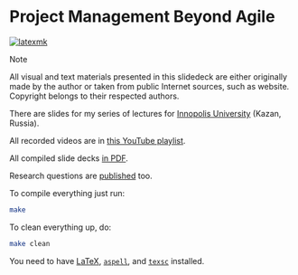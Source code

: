 # Project Management Beyond Agile

[![latexmk](https://github.com/yegor256/pmba/actions/workflows/latexmk.yml/badge.svg?branch=master)](https://github.com/yegor256/pmba/actions/workflows/latexmk.yml)

> [!NOTE]
> All visual and text materials presented in
> this slidedeck are either originally made by the author or taken from public
> Internet sources, such as website. Copyright belongs to their respected
> authors.

There are slides for my series of lectures for
[Innopolis University](https://innopolis.university/) (Kazan, Russia).

All recorded videos are in [this YouTube playlist][playlist].

All compiled slide decks [in PDF](https://yegor256.github.io/pmba/).

Research questions are
[published](https://gist.github.com/yegor256/3d04cb381d3df26aa99e965e20cf11ef)
too.

To compile everything just run:

```bash
make
```

To clean everything up, do:

```bash
make clean
```

You need to have
[LaTeX](https://en.wikipedia.org/wiki/LaTeX),
[`aspell`](http://aspell.net/),
and
[`texsc`](https://rubygems.org/gems/texsc)
installed.

[playlist]: https://www.youtube.com/playlist?list=PLaIsQH4uc08x_T-Aelduv3Zf0DWRx40pq

